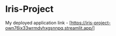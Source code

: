 # Iris-Project

My deployed application link - [https://iris-project-own76ix33wrmdvhxgsnnpq.streamlit.app/]
